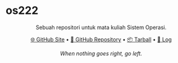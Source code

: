 # os222

<div style="text-align: center">

<p>Sebuah repositori untuk mata kuliah Sistem Operasi.</p>

<p><a href="https://hanstm.github.io/os222/">🌐 GitHub Site</a> • <a href="https://github.com/HansTM/os222/">📁 GitHub Repository</a> • <a href="SandBox/cbkadal.tar.xz">📦 Tarball</a> • <a href="TXT/mylog.txt">📜 Log</a></p>

<p style="font-style: italic">When nothing goes right, go left.</p>

</div>
